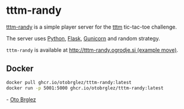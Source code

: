 # tttm-randy

[tttm-randy] is a simple player server for the [tttm] tic-tac-toe challenge.

The server uses [Python](https://www.python.org), [Flask](https://flask.palletsprojects.com/), [Gunicorn](https://gunicorn.org/) and random strategy.

`tttm-randy` is available at [http://tttm-randy.ogrodje.si (example move)](http://tttm-randy.ogrodje.si/move?gid=b3409c8d-8002-45f0-9021-f5f267bc574e&moves=X-1-1_O-0-0&playing=X).

## Docker

```bash
docker pull ghcr.io/otobrglez/tttm-randy:latest
docker run -p 5001:5000 ghcr.io/otobrglez/tttm-randy:latest
```

\- [Oto Brglez](https://github.com/otobrglez)

[tttm]: https://github.com/ogrodje/tttm
[tttm-randy]: https://github.com/otobrglez/tttm-randy
